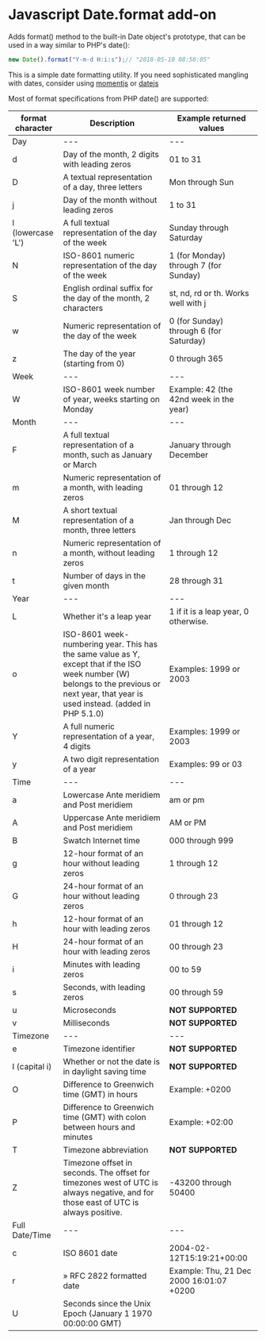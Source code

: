 # Javascript Date.format add-on

Adds format() method to the built-in Date object's prototype, that can be used in a way similar to PHP's date():

```javascript
new Date().format("Y-m-d H:i:s");// "2018-05-10 08:50:05"
```
This is a simple date formatting utility. If you need sophisticated mangling with dates, consider using [momentjs](https://momentjs.com) or [datejs](http://www.datejs.com)

Most of format specifications from PHP date() are supported:

|format character|Description|Example returned values|
|--- |--- |--- |
|Day|---|---|
|d|Day of the month, 2 digits with leading zeros|01 to 31|
|D|A textual representation of a day, three letters|Mon through Sun|
|j|Day of the month without leading zeros|1 to 31|
|l (lowercase 'L')|A full textual representation of the day of the week|Sunday through Saturday|
|N|ISO-8601 numeric representation of the day of the week|1 (for Monday) through 7 (for Sunday)|
|S|English ordinal suffix for the day of the month, 2 characters|st, nd, rd or th.  Works well with j|
|w|Numeric representation of the day of the week|0 (for Sunday) through 6 (for Saturday)|
|z|The day of the year (starting from 0)|0 through 365|
|Week|---|---|
|W|ISO-8601 week number of year, weeks starting on Monday|Example: 42 (the 42nd week in the year)|
|Month|---|---|
|F|A full textual representation of a month, such as January or March|January through December|
|m|Numeric representation of a month, with leading zeros|01 through 12|
|M|A short textual representation of a month, three letters|Jan through Dec|
|n|Numeric representation of a month, without leading zeros|1 through 12|
|t|Number of days in the given month|28 through 31|
|Year|---|---|
|L|Whether it's a leap year|1 if it is a leap year, 0 otherwise.|
|o|ISO-8601 week-numbering year. This has the same value as Y, except that if the ISO week number (W) belongs to the previous or next year, that year is used instead. (added in PHP 5.1.0)|Examples: 1999 or 2003|
|Y|A full numeric representation of a year, 4 digits|Examples: 1999 or 2003|
|y|A two digit representation of a year|Examples: 99 or 03|
|Time|---|---|
|a|Lowercase Ante meridiem and Post meridiem|am or pm|
|A|Uppercase Ante meridiem and Post meridiem|AM or PM|
|B|Swatch Internet time|000 through 999|
|g|12-hour format of an hour without leading zeros|1 through 12|
|G|24-hour format of an hour without leading zeros|0 through 23|
|h|12-hour format of an hour with leading zeros|01 through 12|
|H|24-hour format of an hour with leading zeros|00 through 23|
|i|Minutes with leading zeros|00 to 59|
|s|Seconds, with leading zeros|00 through 59|
|u|Microseconds |**NOT SUPPORTED**|
|v|Milliseconds |**NOT SUPPORTED**|
|Timezone|---|---|
|e|Timezone identifier|**NOT SUPPORTED**|
|I (capital i)|Whether or not the date is in daylight saving time|**NOT SUPPORTED**|
|O|Difference to Greenwich time (GMT) in hours|Example: +0200|
|P|Difference to Greenwich time (GMT) with colon between hours and minutes|Example: +02:00|
|T|Timezone abbreviation|**NOT SUPPORTED**|
|Z|Timezone offset in seconds. The offset for timezones west of UTC is always negative, and for those east of UTC is always positive.|-43200 through 50400|
|Full Date/Time|---|---|
|c|ISO 8601 date|2004-02-12T15:19:21+00:00|
|r|» RFC 2822 formatted date|Example: Thu, 21 Dec 2000 16:01:07 +0200|
|U|Seconds since the Unix Epoch (January 1 1970 00:00:00 GMT)||
